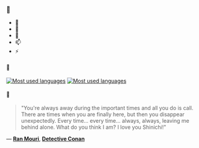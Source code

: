 ### 👋

- 🔭
- 🌱
- 💬
- 📫
- ⚡

#### 🧏

[![Most used languages](https://github-readme-stats-aynah.vercel.app/api/top-langs/?username=aynh&theme=solarized-dark&langs_count=6&layout=compact&hide_title=true)](https://github.com/anuraghazra/github-readme-stats#gh-dark-mode-only)
[![Most used languages](https://github-readme-stats-aynah.vercel.app/api/top-langs/?username=aynh&theme=solarized-light&langs_count=6&layout=compact&hide_title=true)](https://github.com/anuraghazra/github-readme-stats#gh-light-mode-only)

#### 💬

> "You're always away during the important times and all you do is call. There are times when you are finally here, but then you disappear unexpectedly. Every time... every time... always, always, leaving me behind alone. What do you think I am? I love you Shinichi!"

&mdash; [**Ran Mouri**](https://myanimelist.net/character.php?q=Ran%20Mouri&cat=character), [**Detective Conan**](https://myanimelist.net/search/all?q=Detective%20Conan&cat=all)
